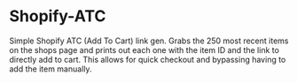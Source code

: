 # Shopify-ATC

Simple Shopify ATC (Add To Cart) link gen. Grabs the 250 most recent items on the shops page and prints out each one with the item ID and the link to directly add to cart. This allows for quick checkout and bypassing having to add the item manually.
